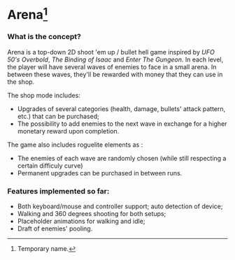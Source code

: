 # Arena[^1]

### What is the concept?

Arena is a top-down 2D shoot 'em up / bullet hell game inspired by _UFO 50's Overbold_, _The Binding of Isaac_ and _Enter The Gungeon_.
In each level, the player will have several waves of enemies to face in a small arena. In between these waves, they'll be rewarded with money that they can use in the shop.

The shop mode includes:
* Upgrades of several categories (health, damage, bullets' attack pattern, etc.) that can be purchased;
* The possibility to add enemies to the next wave in exchange for a higher monetary reward upon completion.

The game also includes roguelite elements as :
* The enemies of each wave are randomly chosen (while still respecting a certain difficuly curve)
* Permanent upgrades can be purchased in between runs.

### Features implemented so far:
* Both keyboard/mouse and controller support; auto detection of device;
* Walking and 360 degrees shooting for both setups;
* Placeholder animations for walking and idle;
* Draft of enemies' pooling.

[^1]: Temporary name.
